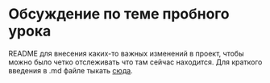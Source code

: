 # Обсуждение по теме пробного урока

README для внесения каких-то важных изменений в проект, чтобы можно было четко отслеживать что там сейчас находится.
Для краткого введения в .md файле тыкать [сюда](http://webdesign.ru.net/article/pravila-oformleniya-fayla-readmemd-na-github.html).
